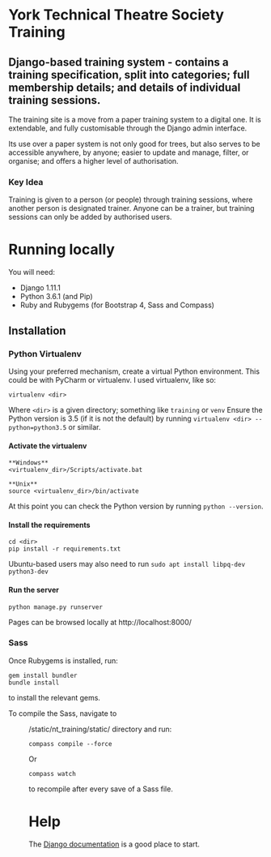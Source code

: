 # York Technical Theatre Society Training 
## Django-based training system - contains a training specification, split into categories; full membership details; and details of individual training sessions.

The training site is a move from a paper training system to a digital one. It is extendable, and fully customisable through the Django admin interface. 

Its use over a paper system is not only good for trees, but also serves to be accessible anywhere, by anyone; easier to update and manage, filter, or organise; and offers a higher level of authorisation.

### Key Idea
Training is given to a person (or people) through training sessions, where another person is designated trainer. Anyone can be a trainer, but training sessions can only be added by authorised users.

# Running locally 

You will need: 
* Django 1.11.1 
* Python 3.6.1 (and Pip) 
* Ruby and Rubygems (for Bootstrap 4, Sass and Compass)

## Installation 
### Python Virtualenv 
Using your preferred mechanism, create a virtual Python environment. This could be with PyCharm or virtualenv. I used virtualenv, like so:

```
virtualenv <dir>
``` 

Where `<dir>` is a given directory; something like `training` or `venv`
Ensure the Python version is 3.5 (if it is not the default) by running `virtualenv <dir> --python=python3.5` or similar. 
#### Activate the virtualenv 

```
**Windows**
<virtualenv_dir>/Scripts/activate.bat

**Unix**
source <virtualenv_dir>/bin/activate
``` 
At this point you can check the Python version by running `python --version`. 
#### Install the requirements 

```
cd <dir>
pip install -r requirements.txt 
```
Ubuntu-based users may also need to run `sudo apt install libpq-dev python3-dev`
#### Run the server 
```
python manage.py runserver 
``` 
Pages can be browsed locally at http://localhost:8000/

### Sass
Once Rubygems is installed, run:
```
gem install bundler
bundle install 
```
to install the relevant gems.

To compile the Sass, navigate to <dir>/static/nt_training/static/ directory and run:
``` 
compass compile --force
``` 
Or 
```
compass watch
```
to recompile after every save of a Sass file.

# Help 

The [Django documentation](https://docs.djangoproject.com/en/1.11/) is a good place to start.